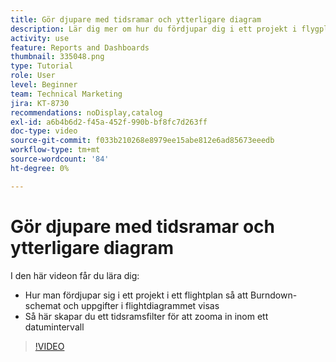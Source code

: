 ```yaml
---
title: Gör djupare med tidsramar och ytterligare diagram
description: Lär dig mer om hur du fördjupar dig i ett projekt i flygplansdiagrammet så att Burndown-schemat och uppgifter i flygdiagrammet visas i [!UICONTROL Förbättrad analys].
activity: use
feature: Reports and Dashboards
thumbnail: 335048.png
type: Tutorial
role: User
level: Beginner
team: Technical Marketing
jira: KT-8730
recommendations: noDisplay,catalog
exl-id: a6b4b6d2-f45a-452f-990b-bf8fc7d263ff
doc-type: video
source-git-commit: f033b210268e8979ee15abe812e6ad85673eeedb
workflow-type: tm+mt
source-wordcount: '84'
ht-degree: 0%

---
```


# Gör djupare med tidsramar och ytterligare diagram

I den här videon får du lära dig:

* Hur man fördjupar sig i ett projekt i ett flightplan så att Burndown-schemat och uppgifter i flightdiagrammet visas
* Så här skapar du ett tidsramsfilter för att zooma in inom ett datumintervall

>[!VIDEO](https://video.tv.adobe.com/v/335048/?quality=12&learn=on)
